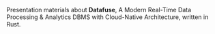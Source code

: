 Presentation materials about **Datafuse**, A Modern Real-Time Data Processing & Analytics DBMS with Cloud-Native Architecture, written in Rust.